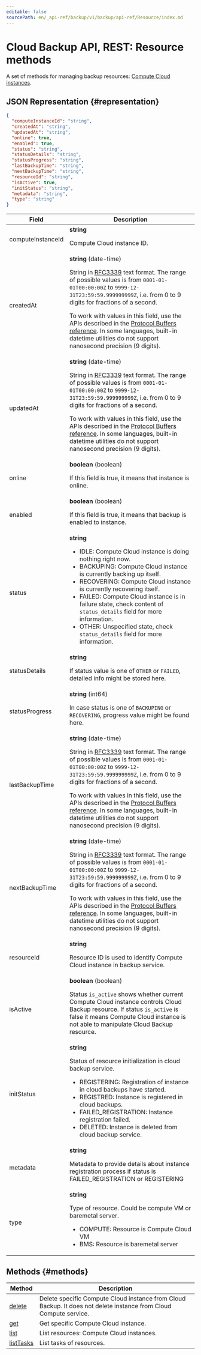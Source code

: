```yaml
---
editable: false
sourcePath: en/_api-ref/backup/v1/backup/api-ref/Resource/index.md
---
```


# Cloud Backup API, REST: Resource methods
A set of methods for managing backup resources: [Compute Cloud instances](/docs/backup/concepts/vm-connection#os).
## JSON Representation {#representation}
```json 
{
  "computeInstanceId": "string",
  "createdAt": "string",
  "updatedAt": "string",
  "online": true,
  "enabled": true,
  "status": "string",
  "statusDetails": "string",
  "statusProgress": "string",
  "lastBackupTime": "string",
  "nextBackupTime": "string",
  "resourceId": "string",
  "isActive": true,
  "initStatus": "string",
  "metadata": "string",
  "type": "string"
}
```
 
Field | Description
--- | ---
computeInstanceId | **string**<br><p>Compute Cloud instance ID.</p> 
createdAt | **string** (date-time)<br><p>String in <a href="https://www.ietf.org/rfc/rfc3339.txt">RFC3339</a> text format. The range of possible values is from ``0001-01-01T00:00:00Z`` to ``9999-12-31T23:59:59.999999999Z``, i.e. from 0 to 9 digits for fractions of a second.</p> <p>To work with values in this field, use the APIs described in the <a href="https://developers.google.com/protocol-buffers/docs/reference/overview">Protocol Buffers reference</a>. In some languages, built-in datetime utilities do not support nanosecond precision (9 digits).</p> 
updatedAt | **string** (date-time)<br><p>String in <a href="https://www.ietf.org/rfc/rfc3339.txt">RFC3339</a> text format. The range of possible values is from ``0001-01-01T00:00:00Z`` to ``9999-12-31T23:59:59.999999999Z``, i.e. from 0 to 9 digits for fractions of a second.</p> <p>To work with values in this field, use the APIs described in the <a href="https://developers.google.com/protocol-buffers/docs/reference/overview">Protocol Buffers reference</a>. In some languages, built-in datetime utilities do not support nanosecond precision (9 digits).</p> 
online | **boolean** (boolean)<br><p>If this field is true, it means that instance is online.</p> 
enabled | **boolean** (boolean)<br><p>If this field is true, it means that backup is enabled to instance.</p> 
status | **string**<br><ul> <li>IDLE: Compute Cloud instance is doing nothing right now.</li> <li>BACKUPING: Compute Cloud instance is currently backing up itself.</li> <li>RECOVERING: Compute Cloud instance is currently recovering itself.</li> <li>FAILED: Compute Cloud instance is in failure state, check content of ``status_details`` field for more information.</li> <li>OTHER: Unspecified state, check ``status_details`` field for more information.</li> </ul> 
statusDetails | **string**<br><p>If status value is one of ``OTHER`` or ``FAILED``, detailed info might be stored here.</p> 
statusProgress | **string** (int64)<br><p>In case status is one of ``BACKUPING`` or ``RECOVERING``, progress value might be found here.</p> 
lastBackupTime | **string** (date-time)<br><p>String in <a href="https://www.ietf.org/rfc/rfc3339.txt">RFC3339</a> text format. The range of possible values is from ``0001-01-01T00:00:00Z`` to ``9999-12-31T23:59:59.999999999Z``, i.e. from 0 to 9 digits for fractions of a second.</p> <p>To work with values in this field, use the APIs described in the <a href="https://developers.google.com/protocol-buffers/docs/reference/overview">Protocol Buffers reference</a>. In some languages, built-in datetime utilities do not support nanosecond precision (9 digits).</p> 
nextBackupTime | **string** (date-time)<br><p>String in <a href="https://www.ietf.org/rfc/rfc3339.txt">RFC3339</a> text format. The range of possible values is from ``0001-01-01T00:00:00Z`` to ``9999-12-31T23:59:59.999999999Z``, i.e. from 0 to 9 digits for fractions of a second.</p> <p>To work with values in this field, use the APIs described in the <a href="https://developers.google.com/protocol-buffers/docs/reference/overview">Protocol Buffers reference</a>. In some languages, built-in datetime utilities do not support nanosecond precision (9 digits).</p> 
resourceId | **string**<br><p>Resource ID is used to identify Compute Cloud instance in backup service.</p> 
isActive | **boolean** (boolean)<br><p>Status ``is_active`` shows whether current Compute Cloud instance controls Cloud Backup resource. If status ``is_active`` is false it means Compute Cloud instance is not able to manipulate Cloud Backup resource.</p> 
initStatus | **string**<br><p>Status of resource initialization in cloud backup service.</p> <ul> <li>REGISTERING: Registration of instance in cloud backups have started.</li> <li>REGISTRED: Instance is registered in cloud backups.</li> <li>FAILED_REGISTRATION: Instance registration failed.</li> <li>DELETED: Instance is deleted from cloud backup service.</li> </ul> 
metadata | **string**<br><p>Metadata to provide details about instance registration process if status is FAILED_REGISTRATION or REGISTERING</p> 
type | **string**<br><p>Type of resource. Could be compute VM or baremetal server.</p> <ul> <li>COMPUTE: Resource is Compute Cloud VM</li> <li>BMS: Resource is baremetal server</li> </ul> 

## Methods {#methods}
Method | Description
--- | ---
[delete](delete.md) | Delete specific Compute Cloud instance from Cloud Backup. It does not delete instance from Cloud Compute service.
[get](get.md) | Get specific Compute Cloud instance.
[list](list.md) | List resources: Compute Cloud instances.
[listTasks](listTasks.md) | List tasks of resources.